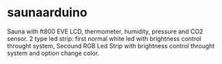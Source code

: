 # saunaarduino
Sauna with ft800 EVE LCD, thermometer, humidity, pressure and CO2 sensor. 
2 type led strip: first normal white led with brightness control throught system, Secound RGB Led Strip with brightness control throught system and option change color.
